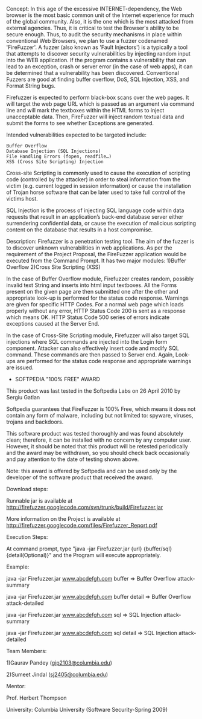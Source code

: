 Concept: In this age of the excessive INTERNET-dependency, the Web browser is the most basic common unit of the Internet experience for much of the global community. Also, it is the one which is the most attacked from external agencies. Thus, it is critical to test the Browser's ability to be secure enough. Thus, to audit the security mechanisms in place within conventional Web Browsers, we plan to use a fuzzer codenamed 'FireFuzzer'. A fuzzer (also known as 'Fault Injectors') is a typically a tool that attempts to discover security vulnerabilities by injecting random input into the WEB application. If the program contains a vulnerability that can lead to an exception, crash or server error (in the case of web apps), it can be determined that a vulnerability has been discovered. Conventional Fuzzers are good at finding buffer overflow, DoS, SQL Injection, XSS, and Format String bugs.

Firefuzzer is expected to perform black-box scans over the web pages. It will target the web page URL which is passed as an argument via command line and will mark the textboxes within the HTML forms to inject unacceptable data. Then, FireFuzzer will inject random textual data and submit the forms to see whether Exceptions are generated.

Intended vulnerabilities expected to be targeted include:

    Buffer Overflow
    Database Injection (SQL Injections)
    File Handling Errors (fopen, readfile…)
    XSS (Cross Site Scripting) Injection 

Cross-site Scripting is commonly used to cause the execution of scripting code (controlled by the attacker) in order to steal information from the victim (e.g. current logged in session information) or cause the installation of Trojan horse software that can be later used to take full control of the victims host.

SQL Injection is the process of injecting SQL language code within data requests that result in an application’s back-end database server either surrendering confidential data, or cause the execution of malicious scripting content on the database that results in a host compromise.

Description: Firefuzzer is a penetration testing tool. The aim of the fuzzer is to discover unknown vulnerabilities in web applications. As per the requirement of the Project Proposal, the FireFuzzer application would be executed from the Command Prompt. It has two major modules: 1)Buffer Overflow 2)Cross Site Scripting (XSS)

In the case of Buffer Overflow module, Firefuzzer creates random, possibly invalid text String and inserts into html input textboxes. All the Forms present on the given page are then submitted one after the other and appropriate look-up is performed for the status code response. Warnings are given for specific HTTP Codes. For a normal web page which loads properly without any error, HTTP Status Code 200 is sent as a response which means OK. HTTP Status Code 500 series of errors indicate exceptions caused at the Server End.

In the case of Cross-Site Scripting module, Firefuzzer will also target SQL injections where SQL commands are injected into the Login form component. Attacker can also effectively insert code and modify SQL command. These commands are then passed to Server end. Again, Look-ups are performed for the status code response and appropriate warnings are issued.

- SOFTPEDIA "100% FREE" AWARD

This product was last tested in the Softpedia Labs on 26 April 2010 by Sergiu Gatlan



Softpedia guarantees that FireFuzzer is 100% Free, which means it does not contain any form of malware, including but not limited to: spyware, viruses, trojans and backdoors.



This software product was tested thoroughly and was found absolutely clean; therefore, it can be installed with no concern by any computer user. However, it should be noted that this product will be retested periodically and the award may be withdrawn, so you should check back occasionally and pay attention to the date of testing shown above.

Note: this award is offered by Softpedia and can be used only by the developer of the software product that received the award.

Download steps:

Runnable jar is available at http://firefuzzer.googlecode.com/svn/trunk/build/Firefuzzer.jar

More information on the Project is available at http://firefuzzer.googlecode.com/files/Firefuzzer_Report.pdf

Execution Steps:

At command prompt, type "java -jar Firefuzzer.jar {url} {buffer/sql} {detail(Optional)}" and the Program will execute appropriately.

Example:

java -jar Firefuzzer.jar www.abcdefgh.com buffer => Buffer Overflow attack-summary

java -jar Firefuzzer.jar www.abcdefgh.com buffer detail => Buffer Overflow attack-detailed

java -jar Firefuzzer.jar www.abcdefgh.com sql => SQL Injection attack-summary

java -jar Firefuzzer.jar www.abcdefgh.com sql detail => SQL Injection attack-detailed

Team Members:

1)Gaurav Pandey (gip2103@columbia.edu)

2)Sumeet Jindal (sj2405@columbia.edu)

Mentor:

Prof. Herbert Thompson

University: Columbia University (Software Security-Spring 2009) 
